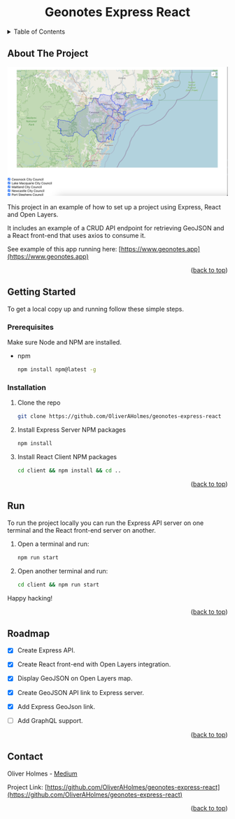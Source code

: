 <!-- TITLE -->
<div align="center">
  <h1 align="center">Geonotes Express React</h1>
</div>

<!-- TABLE OF CONTENTS -->
<details>
  <summary>Table of Contents</summary>
  <ol>
    <li>
      <a href="#about-the-project">About The Project</a>
    </li>
    <li>
      <a href="#getting-started">Getting Started</a>
      <ul>
        <li><a href="#prerequisites">Prerequisites</a></li>
        <li><a href="#installation">Installation</a></li>
        <li><a href="#run">Run</a></li>
      </ul>
    </li>
    <li><a href="#roadmap">Roadmap</a></li>
    <li><a href="#contact">Contact</a></li>
  </ol>
</details>  



<!-- ABOUT THE PROJECT -->
## About The Project

[![Product Name Screen Shot][product-screenshot]](https://www.geonotes.app)

This project in an example of how to set up a project using Express, React and Open Layers.

It includes an example of a CRUD API endpoint for retrieving GeoJSON and a React front-end that uses axios to consume it.

See example of this app running here: 
[https://www.geonotes.app](https://www.geonotes.app)


<p align="right">(<a href="#readme-top">back to top</a>)</p>


<!-- GETTING STARTED -->
## Getting Started

To get a local copy up and running follow these simple steps.

<!-- PREREQUISITES -->
### Prerequisites

Make sure Node and NPM are installed.
* npm
  ```sh
  npm install npm@latest -g
  ```
<!-- INSTALLATION -->
### Installation

1. Clone the repo
   ```sh
   git clone https://github.com/OliverAHolmes/geonotes-express-react
   ```
2. Install Express Server NPM packages
   ```sh
   npm install
   ```
3. Install React Client NPM packages
   ```sh
   cd client && npm install && cd ..
   ```

<p align="right">(<a href="#readme-top">back to top</a>)</p>

<!-- RUN -->
## Run 

To run the project locally you can run the Express API server on one terminal and the React front-end server on another.

1. Open a terminal and run:
   ```sh
   npm run start
   ```
2. Open another terminal and run:
   ```sh
   cd client && npm run start
   ```

Happy hacking!

<p align="right">(<a href="#readme-top">back to top</a>)</p>



<!-- ROADMAP -->
## Roadmap

- [x] Create Express API.
- [x] Create React front-end with Open Layers integration.
- [x] Display GeoJSON on Open Layers map.
- [x] Create GeoJSON API link to Express server.
- [x] Add Express GeoJson link.
- [ ] Add GraphQL support.


<p align="right">(<a href="#readme-top">back to top</a>)</p>


<!-- CONTACT -->
## Contact

Oliver Holmes - [Medium](https://oliverholmes.com.au/)

Project Link: [https://github.com/OliverAHolmes/geonotes-express-react](https://github.com/OliverAHolmes/geonotes-express-react)

<p align="right">(<a href="#readme-top">back to top</a>)</p>

<!-- MARKDOWN LINKS & IMAGES -->
[product-screenshot]: images/screenshot.png